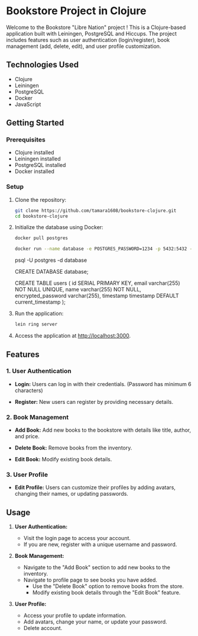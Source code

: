 # Bookstore Project in Clojure

Welcome to the Bookstore "Libre Nation" project ! This is a Clojure-based application built with Leiningen, PostgreSQL and Hiccups. The project includes features such as user authentication (login/register), book management (add, delete, edit), and user profile customization.

## Technologies Used
- Clojure
- Leiningen
- PostgreSQL
- Docker
- JavaScript

## Getting Started

### Prerequisites
- Clojure installed
- Leiningen installed
- PostgreSQL installed
- Docker installed

### Setup
1. Clone the repository:

    ```bash
    git clone https://github.com/tamara1608/bookstore-clojure.git
    cd bookstore-clojure
    ```

2. Initialize the database using Docker:

    ```bash
    docker pull postgres
    ```

     ```bash
    docker run --name database -e POSTGRES_PASSWORD=1234 -p 5432:5432 -d postgres
    ```
    psql -U postgres -d database

   CREATE DATABASE database;

   CREATE TABLE users (
      id    SERIAL PRIMARY KEY,
      email varchar(255) NOT NULL UNIQUE,
      name  varchar(255) NOT NULL,
      encrypted_password varchar(255),
      timestamp timestamp DEFAULT current_timestamp
);

   

4. Run the application:

    ```bash
    lein ring server
    ```

5. Access the application at [http://localhost:3000](http://localhost:3000).

## Features

### 1. User Authentication

- **Login:** Users can log in with their credentials. (Password has minimum 6 characters)
  
- **Register:** New users can register by providing necessary details.

### 2. Book Management

- **Add Book:** Add new books to the bookstore with details like title, author, and price.

- **Delete Book:** Remove books from the inventory.

- **Edit Book:** Modify existing book details.

### 3. User Profile

- **Edit Profile:** Users can customize their profiles by adding avatars, changing their names, or updating passwords.

## Usage

1. **User Authentication:**
    - Visit the login page to access your account.
    - If you are new, register with a unique username and password.

2. **Book Management:**
    - Navigate to the "Add Book" section to add new books to the inventory.
    - Navigate to profile page to see books you have added.
        - Use the "Delete Book" option to remove books from the store.
        - Modify existing book details through the "Edit Book" feature.

3. **User Profile:**
    - Access your profile to update information.
    - Add avatars, change your name, or update your password.
    - Delete account. 



